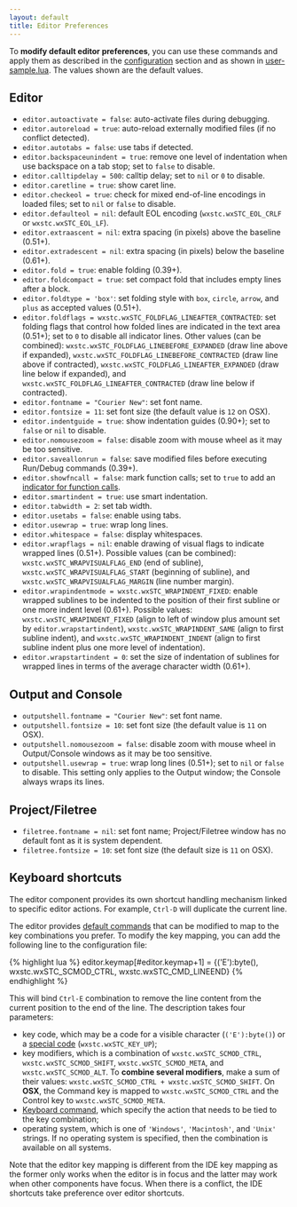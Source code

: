 ```yaml
---
layout: default
title: Editor Preferences
---
```


To **modify default editor preferences**, you can use these commands and apply them 
as described in the [configuration](doc-configuration) section
and as shown in [user-sample.lua](https://github.com/pkulchenko/ZeroBraneStudio/blob/master/cfg/user-sample.lua).
The values shown are the default values.

## Editor

- `editor.autoactivate = false`: auto-activate files during debugging.
- `editor.autoreload = true`: auto-reload externally modified files (if no conflict detected).
- `editor.autotabs = false`: use tabs if detected.
- `editor.backspaceunindent = true`: remove one level of indentation when use backspace on a tab stop; set to `false` to disable.
- `editor.calltipdelay = 500`: calltip delay; set to `nil` or `0` to disable.
- `editor.caretline = true`: show caret line.
- `editor.checkeol = true`: check for mixed end-of-line encodings in loaded files; set to `nil` or `false` to disable.
- `editor.defaulteol = nil`: default EOL encoding (`wxstc.wxSTC_EOL_CRLF` or `wxstc.wxSTC_EOL_LF`).
- `editor.extraascent = nil`: extra spacing (in pixels) above the baseline (0.51+).
- `editor.extradescent = nil`: extra spacing (in pixels) below the baseline (0.61+).
- `editor.fold = true`: enable folding (0.39+).
- `editor.foldcompact = true`: set compact fold that includes empty lines after a block.
- `editor.foldtype = 'box'`: set folding style with `box`, `circle`, `arrow`, and `plus` as accepted values (0.51+).
- `editor.foldflags = wxstc.wxSTC_FOLDFLAG_LINEAFTER_CONTRACTED`: set folding flags that control how folded lines are indicated in the text area (0.51+); set to `0` to disable all indicator lines.
Other values (can be combined): `wxstc.wxSTC_FOLDFLAG_LINEBEFORE_EXPANDED` (draw line above if expanded), `wxstc.wxSTC_FOLDFLAG_LINEBEFORE_CONTRACTED` (draw line above if contracted), `wxstc.wxSTC_FOLDFLAG_LINEAFTER_EXPANDED` (draw line below if expanded), and `wxstc.wxSTC_FOLDFLAG_LINEAFTER_CONTRACTED` (draw line below if contracted).
- `editor.fontname = "Courier New"`: set font name.
- `editor.fontsize = 11`: set font size (the default value is `12` on OSX).
- `editor.indentguide = true`: show indentation guides (0.90+); set to `false` or `nil` to disable.
- `editor.nomousezoom = false`: disable zoom with mouse wheel as it may be too sensitive.
- `editor.saveallonrun = false`: save modified files before executing Run/Debug commands (0.39+).
- `editor.showfncall = false`: mark function calls;
set to `true` to add an [indicator for function calls](doc-styles-color-schemes#Indicators).
- `editor.smartindent = true`: use smart indentation.
- `editor.tabwidth = 2`: set tab width.
- `editor.usetabs = false`: enable using tabs.
- `editor.usewrap = true`: wrap long lines.
- `editor.whitespace = false`: display whitespaces.
- `editor.wrapflags = nil`: enable drawing of visual flags to indicate wrapped lines (0.51+).
Possible values (can be combined): `wxstc.wxSTC_WRAPVISUALFLAG_END` (end of subline), `wxstc.wxSTC_WRAPVISUALFLAG_START` (beginning of subline), and `wxstc.wxSTC_WRAPVISUALFLAG_MARGIN` (line number margin).
- `editor.wrapindentmode = wxstc.wxSTC_WRAPINDENT_FIXED`: enable wrapped sublines to be indented to the position of their first subline or one more indent level (0.61+).
Possible values: `wxstc.wxSTC_WRAPINDENT_FIXED` (align to left of window plus amount set by `editor.wrapstartindent`), `wxstc.wxSTC_WRAPINDENT_SAME` (align to first subline indent), and `wxstc.wxSTC_WRAPINDENT_INDENT` (align to first subline indent plus one more level of indentation).
- `editor.wrapstartindent = 0`: set the size of indentation of sublines for wrapped lines in terms of the average character width (0.61+).

## Output and Console

- `outputshell.fontname = "Courier New"`: set font name.
- `outputshell.fontsize = 10`: set font size (the default value is `11` on OSX).
- `outputshell.nomousezoom = false`: disable zoom with mouse wheel in Output/Console windows as it may be too sensitive.
- `outputshell.usewrap = true`: wrap long lines (0.51+); set to `nil` or `false` to disable. This setting only applies to the Output window; the Console always wraps its lines.

## Project/Filetree

- `filetree.fontname = nil`: set font name; Project/Filetree window has no default font as it is system dependent.
- `filetree.fontsize = 10`: set font size (the default size is `11` on OSX).

## Keyboard shortcuts

The editor component provides its own shortcut handling mechanism linked to specific editor actions.
For example, `Ctrl-D` will duplicate the current line.

The editor provides [default commands](doc-editor-keyboard-shortcuts) that can be modified to map to the key combinations you prefer.
To modify the key mapping, you can add the following line to the configuration file:

{% highlight lua %}
editor.keymap[#editor.keymap+1] =
  {('E'):byte(), wxstc.wxSTC_SCMOD_CTRL, wxstc.wxSTC_CMD_LINEEND}
{% endhighlight %}

This will bind `Ctrl-E` combination to remove the line content from the current position to the end of the line.
The description takes four parameters:

- key code, which may be a code for a visible character (`('E'):byte()`) or a [special code](http://www.scintilla.org/ScintillaDoc.html#KeyBindings) (`wxstc.wxSTC_KEY_UP`);
- key modifiers, which is a combination of `wxstc.wxSTC_SCMOD_CTRL`, `wxstc.wxSTC_SCMOD_SHIFT`, `wxstc.wxSTC_SCMOD_META`, and `wxstc.wxSTC_SCMOD_ALT`.
To **combine several modifiers**, make a sum of their values: `wxstc.wxSTC_SCMOD_CTRL + wxstc.wxSTC_SCMOD_SHIFT`.
On **OSX**, the Command key is mapped to `wxstc.wxSTC_SCMOD_CTRL` and the Control key to `wxstc.wxSTC_SCMOD_META`.
- [Keyboard command](http://www.scintilla.org/ScintillaDoc.html#KeyboardCommands), which specify the action that needs to be tied to the key combination;
- operating system, which is one of `'Windows'`, `'Macintosh'`, and `'Unix'` strings. If no operating system is specified, then the combination is available on all systems.

Note that the editor key mapping is different from the IDE key mapping as the former only works when the editor is in focus and the latter may work when other components have focus.
When there is a conflict, the IDE shortcuts take preference over editor shortcuts.
